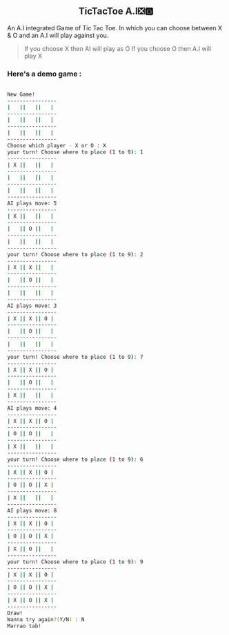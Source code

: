 <h2 align="center">TicTacToe A.I❎🅾️ </h2>
<p>An A.I integrated Game of Tic Tac Toe. In which you can choose between X & O and an A.I will play against you.</p>

> If you choose X then AI will play as O
If you choose O then A.I will play X

<h3>Here's a demo game : </h3>


```sh
    
New Game!
----------------
|   ||   ||   |
----------------
|   ||   ||   |
----------------
|   ||   ||   |
----------------
Choose which player - X or O : X
your turn! Choose where to place (1 to 9): 1
----------------
| X ||   ||   |
----------------
|   ||   ||   |
----------------
|   ||   ||   |
----------------
AI plays move: 5
----------------
| X ||   ||   |
----------------
|   || O ||   |
----------------
|   ||   ||   |
----------------
your turn! Choose where to place (1 to 9): 2
----------------
| X || X ||   |
----------------
|   || O ||   |
----------------
|   ||   ||   |
----------------
AI plays move: 3
----------------
| X || X || O |
----------------
|   || O ||   |
----------------
|   ||   ||   |
----------------
your turn! Choose where to place (1 to 9): 7
----------------
| X || X || O |
----------------
|   || O ||   |
----------------
| X ||   ||   |
----------------
AI plays move: 4
----------------
| X || X || O |
----------------
| O || O ||   |
----------------
| X ||   ||   |
----------------
your turn! Choose where to place (1 to 9): 6
----------------
| X || X || O |
----------------
| O || O || X |
----------------
| X ||   ||   |
----------------
AI plays move: 8
----------------
| X || X || O |
----------------
| O || O || X |
----------------
| X || O ||   |
----------------
your turn! Choose where to place (1 to 9): 9
----------------
| X || X || O |
----------------
| O || O || X |
----------------
| X || O || X |
----------------
Draw!
Wanna try again?(Y/N) : N
Marrao tab!


```
